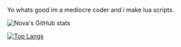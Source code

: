 Yo whats good im a mediocre coder and i make lua scripts.

![Nova's GitHub stats](https://github-readme-stats.vercel.app/api?username=Novattz&show_icons=true&count_private=true&theme=transparent)

[![Top Langs](https://github-readme-stats.vercel.app/api/top-langs/?username=Novattz)](https://github.com/anuraghazra/github-readme-stats)
